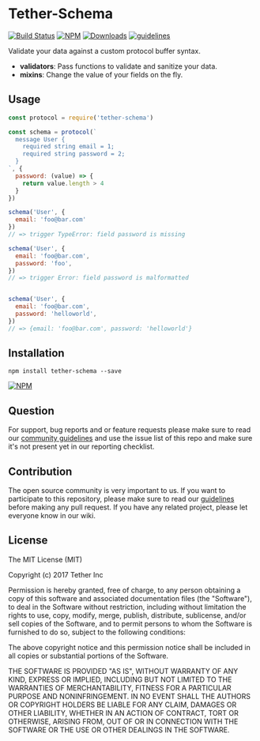 # Tether-Schema

[![Build Status](https://travis-ci.org/tether/tether-schema.svg?branch=master)](https://travis-ci.org/tether/tether-schema)
[![NPM](https://img.shields.io/npm/v/tether-schema.svg)](https://www.npmjs.com/package/tether-schema)
[![Downloads](https://img.shields.io/npm/dm/tether-schema.svg)](http://npm-stat.com/charts.html?package=tether-schema)
[![guidelines](https://tether.github.io/contribution-guide/badge-guidelines.svg)](https://github.com/tether/contribution-guide)

Validate your data against a custom protocol buffer syntax.
  * **validators**: Pass functions to validate and sanitize your data.
  * **mixins**: Change the value of your fields on the fly.

## Usage

```js
const protocol = require('tether-schema')

const schema = protocol(`
  message User {
    required string email = 1;
    required string password = 2;
  }
`, {
  password: (value) => {
    return value.length > 4
  }
})

schema('User', {
  email: 'foo@bar.com'
})
// => trigger TypeError: field password is missing

schema('User', {
  email: 'foo@bar.com',
  password: 'foo',
})
// => trigger Error: field password is malformatted


schema('User', {
  email: 'foo@bar.com',
  password: 'helloworld',
})
// => {email: 'foo@bar.com', password: 'helloworld'}
```

## Installation

```shell
npm install tether-schema --save
```

[![NPM](https://nodei.co/npm/tether-schema.png)](https://nodei.co/npm/tether-schema/)


## Question

For support, bug reports and or feature requests please make sure to read our
<a href="https://github.com/tether/contribution-guide/blob/master/community.md" target="_blank">community guidelines</a> and use the issue list of this repo and make sure it's not present yet in our reporting checklist.

## Contribution

The open source community is very important to us. If you want to participate to this repository, please make sure to read our <a href="https://github.com/tether/contribution-guide" target="_blank">guidelines</a> before making any pull request. If you have any related project, please let everyone know in our wiki.

## License

The MIT License (MIT)

Copyright (c) 2017 Tether Inc

Permission is hereby granted, free of charge, to any person obtaining a copy of this software and associated documentation files (the "Software"), to deal in the Software without restriction, including without limitation the rights to use, copy, modify, merge, publish, distribute, sublicense, and/or sell copies of the Software, and to permit persons to whom the Software is furnished to do so, subject to the following conditions:

The above copyright notice and this permission notice shall be included in all copies or substantial portions of the Software.

THE SOFTWARE IS PROVIDED "AS IS", WITHOUT WARRANTY OF ANY KIND, EXPRESS OR IMPLIED, INCLUDING BUT NOT LIMITED TO THE WARRANTIES OF MERCHANTABILITY, FITNESS FOR A PARTICULAR PURPOSE AND NONINFRINGEMENT. IN NO EVENT SHALL THE AUTHORS OR COPYRIGHT HOLDERS BE LIABLE FOR ANY CLAIM, DAMAGES OR OTHER LIABILITY, WHETHER IN AN ACTION OF CONTRACT, TORT OR OTHERWISE, ARISING FROM, OUT OF OR IN CONNECTION WITH THE SOFTWARE OR THE USE OR OTHER DEALINGS IN THE SOFTWARE.
